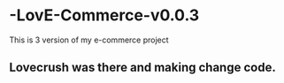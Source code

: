 # -LovE-Commerce-v0.0.3
This is 3 version of my e-commerce project


## Lovecrush was there and making change code.